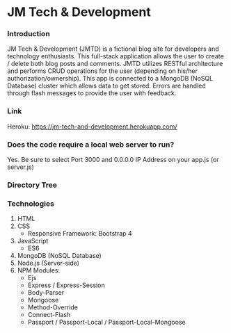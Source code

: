 # JM Tech & Development

### Introduction

JM Tech & Development (JMTD) is a fictional blog site for developers and technology enthusiasts. 
This full-stack application allows the user to create / delete both blog posts and comments.
JMTD utilizes RESTful architecture and performs CRUD operations for the user (depending on his/her 
authorization/ownership). This app is connected to a MongoDB (NoSQL Database) cluster which allows 
data to get stored. Errors are handled through flash messages to provide the user with feedback.

### Link
Heroku: https://jm-tech-and-development.herokuapp.com/

### Does the code require a local web server to run?
Yes. Be sure to select Port 3000 and 0.0.0.0 IP Address on your app.js (or server.js)

### Directory Tree



### Technologies

1. HTML
2. CSS
   * Responsive Framework: Bootstrap 4
3. JavaScript
   * ES6
4. MongoDB (NoSQL Database)
5. Node.js (Server-side)
6. NPM Modules:
   * Ejs
   * Express / Express-Session
   * Body-Parser
   * Mongoose
   * Method-Override
   * Connect-Flash
   * Passport / Passport-Local / Passport-Local-Mongoose
   
